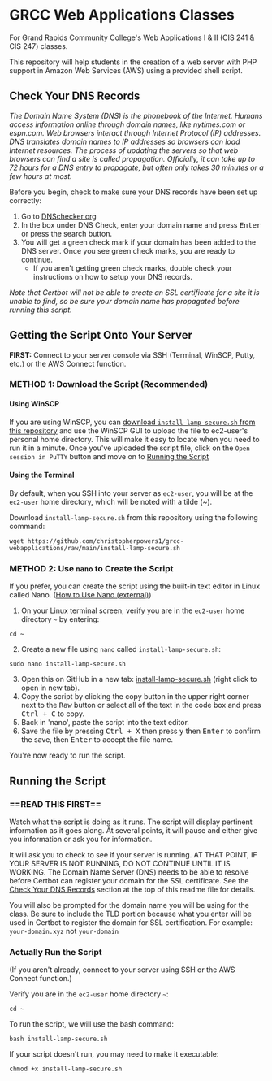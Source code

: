 # GRCC Web Applications Classes
For Grand Rapids Community College's Web Applications I &amp; II (CIS 241 &amp; CIS 247) classes. 

This repository will help students in the creation of a web server with PHP support in Amazon Web Services (AWS) using a provided shell script.

## Check Your DNS Records
_The Domain Name System (DNS) is the phonebook of the Internet. Humans access information online through domain names, like nytimes.com or espn.com. Web browsers interact through Internet Protocol (IP) addresses. DNS translates domain names to IP addresses so browsers can load Internet resources. The process of updating the servers so that web browsers can find a site is called propagation. Officially, it can take up to 72 hours for a DNS entry to propagate, but often only takes 30 minutes or a few hours at most._

Before you begin, check to make sure your DNS records have been set up correctly:

1. Go to [DNSchecker.org](https://dnschecker.org/)
2. In the box under DNS Check, enter your domain name and press <kbd>Enter</kbd> or press the search button.
3. You will get a green check mark if your domain has been added to the DNS server. Once you see green check marks, you are ready to continue.
    - If you aren't getting green check marks, double check your instructions on how to setup your DNS records.

*Note that Certbot will not be able to create an SSL certificate for a site it is unable to find, so be sure your domain name has propagated before running this script.*

## Getting the Script Onto Your Server
**FIRST:** Connect to your server console via SSH (Terminal, WinSCP, Putty, etc.) or the AWS Connect function.

### METHOD 1: Download the Script (Recommended)
#### Using WinSCP
If you are using WinSCP, you can [download `install-lamp-secure.sh` from this repository](install-lamp-secure.sh?raw=1) and use the WinSCP GUI to upload the file to ec2-user's personal home directory. This will make it easy to locate when you need to run it in a minute. Once you've uploaded the script file, click on the `Open session in PuTTY` button and move on to [Running the Script](#running-the-script)

#### Using the Terminal
By default, when you SSH into your server as `ec2-user`, you will be at the `ec2-user` home directory, which will be noted with a tilde (~).

Download `install-lamp-secure.sh` from this repository using the following command:
```
wget https://github.com/christopherpowers1/grcc-webapplications/raw/main/install-lamp-secure.sh
```

### METHOD 2: Use `nano` to Create the Script
If you prefer, you can create the script using the built-in text editor in Linux called Nano. ([How to Use Nano (external)](https://linuxize.com/post/how-to-use-nano-text-editor/)) 

1. On your Linux terminal screen, verify you are in the `ec2-user` home directory `~` by entering: 
```
cd ~
```
2. Create a new file using `nano` called `install-lamp-secure.sh`:
```
sudo nano install-lamp-secure.sh
```

3. Open this on GitHub in a new tab: [install-lamp-secure.sh](./install-lamp-secure.sh) (right click to open in new tab).
4. Copy the script by clicking the copy button in the upper right corner next to the <kbd>Raw</kbd> button or select all of the text in the code box and press <kbd>Ctrl + C</kbd> to copy.
5. Back in 'nano', paste the script into the text editor.
6. Save the file by pressing <kbd>Ctrl + X</kbd> then press <kbd>y</kbd> then <kbd>Enter</kbd> to confirm the save, then <kbd>Enter</kbd> to accept the file name.

You're now ready to run the script.

## Running the Script
### ==READ THIS FIRST==
Watch what the script is doing as it runs. The script will display pertinent information as it goes along. At several points, it will pause and either give you information or ask you for information. 

It will ask you to check to see if your server is running. AT THAT POINT, IF YOUR SERVER IS NOT RUNNING, DO NOT CONTINUE UNTIL IT IS WORKING. The Domain Name Server (DNS) needs to be able to resolve before Certbot can register your domain for the SSL certificate. See the [Check Your DNS Records](#check-your-dns-records) section at the top of this readme file for details.

You will also be prompted for the domain name you will be using for the class. Be sure to include the TLD portion because what you enter will be used in Certbot to register the domain for SSL certification. For example: `your-domain.xyz` not `your-domain`

### Actually Run the Script
(If you aren't already, connect to your server using SSH or the AWS Connect function.)

Verify you are in the `ec2-user` home directory `~`:
```
cd ~
```

To run the script, we will use the bash command:
```
bash install-lamp-secure.sh
```

If your script doesn't run, you may need to make it executable:
```
chmod +x install-lamp-secure.sh
```


